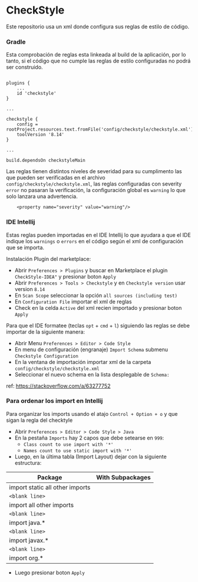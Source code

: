 # CheckStyle

Este repositorio usa un xml donde configura sus reglas de estilo de código.

### Gradle

Esta comprobación de reglas esta linkeada al build de la aplicación, por lo tanto,
si el código que no cumple las reglas de estilo configuradas no podrá ser construido.

```script

plugins {
    ...
    id 'checkstyle'
}

...

checkstyle {
    config = rootProject.resources.text.fromFile('config/checkstyle/checkstyle.xml')
    toolVersion '8.14'
}

...

build.dependsOn checkstyleMain
```

Las reglas tienen distintos niveles de severidad para su cumplimento las que pueden ser
verificadas en el archivo `config/checkstyle/checkstyle.xml`, las reglas configuradas con
severity `error` no pasaran la verificación, la configuración global es `warning` lo que
solo lanzara una advertencia.

```
    <property name="severity" value="warning"/>
```

### IDE Intellij

Estas reglas pueden importadas en el IDE Intellij lo que ayudara a que el IDE indique
los `warnings` o `errors` en el código según el xml de configuración que se importa.

Instalación Plugin del marketplace:

- Abrir `Preferences > Plugins` y buscar en Marketplace el plugin `CheckStyle-IDEA"` y presionar boton `Apply`
- Abrir `Preferences > Tools > Checkstyle` y en `Checkstyle version` usar version `8.14`
- En `Scan Scope` seleccionar la opción `all sources (including test)`
- En `Configuration File` importar el xml de reglas
- Check en la celda `Active` del xml recien importado y presionar boton `Apply`

Para que el IDE formatee (teclas `opt` + `cmd` + `l`) siguiendo las reglas se debe
importar de la siguiente manera:

- Abrir Menu `Preferences > Editor > Code Style`
- En menu de configuración (engranaje) `Import Schema` submenu `Checkstyle Configuration`
- En la ventana de importación importar xml de la carpeta `config/checkstyle/checkstyle.xml`
- Seleccionar el nuevo schema en la lista desplegable de `Schema:`

ref: https://stackoverflow.com/a/63277752

### Para ordenar los import en Intellij

Para organizar los imports usando el atajo `Control + Option + o` y que sigan la regla del checktyle

- Abrir `Preferences > Editor > Code Style > Java`
- En la pestaña `Imports` hay 2 capos que debe setearse en `999`:
  - `Class count to use import with '*'`
  - `Names count to use static import with '*'`
- Luego, en la última tabla (Import Layout) dejar con la siguiente estructura:

Package | With Subpackages
--- | --- 
import static all other imports | 
`<blank line>` | 
import all other imports |
`<blank line>` |
import java.* |
`<blank line>` |
import javax.* |
`<blank line> `|
import org.* |

- Luego presionar boton `Apply`